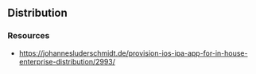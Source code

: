 ## Distribution



### Resources
- https://johannesluderschmidt.de/provision-ios-ipa-app-for-in-house-enterprise-distribution/2993/
